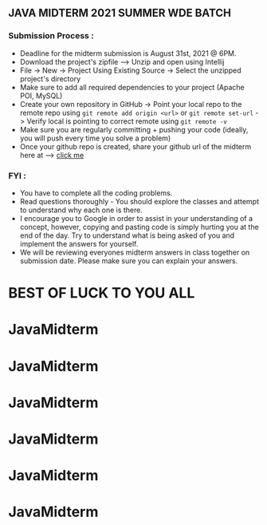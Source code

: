 ## JAVA MIDTERM 2021 SUMMER WDE BATCH


### Submission Process :
- Deadline for the midterm submission is August 31st, 2021 @ 6PM.
- Download the project's zipfile --> Unzip and open using Intellij
- File -> New -> Project Using Existing Source -> Select the unzipped project's directory
- Make sure to add all required dependencies to your project (Apache POI, MySQL)
- Create your own repository in GitHub -> Point your local repo to the remote repo using `git remote add origin <url>` or `git remote set-url` -> Verify local is pointing to correct remote using `git remote -v`
- Make sure you are regularly committing + pushing your code (ideally, you will push every time you solve a problem)
- Once your github repo is created, share your github url of the midterm here at --> [click me](https://docs.google.com/spreadsheets/d/1xa0xRvQs5ySBNhmv-eof2sYbQaxiShjqP41vdfwheio/edit?usp=sharing)

### FYI :
- You have to complete all the coding problems.
- Read questions thoroughly - You should explore the classes and attempt to understand why each one is there.
- I encourage you to Google in order to assist in your understanding of a concept, however, copying and pasting code is simply hurting you at the end of the day. Try to understand   what is being asked of you and implement the answers for yourself.
- We will be reviewing everyones midterm answers in class together on submission date. Please make sure you can explain your answers.

# BEST OF LUCK TO YOU ALL
# JavaMidterm
# JavaMidterm
# JavaMidterm
# JavaMidterm
# JavaMidterm
# JavaMidterm
